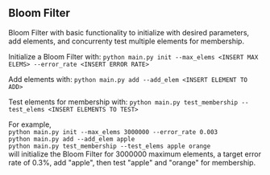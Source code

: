 Bloom Filter
------

Bloom Filter with basic functionality to initialize with desired parameters,
add elements, and concurrenty test multiple elements for membership.

Initialize a Bloom Filter with:
`python main.py init --max_elems <INSERT MAX ELEMS> --error_rate <INSERT ERROR RATE>`

Add elements with:
`python main.py add --add_elem <INSERT ELEMENT TO ADD>`

Test elements for membership with:
`python main.py test_membership --test_elems <INSERT ELEMENTS TO TEST>`

For example,  
`python main.py init --max_elems 3000000 --error_rate 0.003`  
`python main.py add --add_elem apple`  
`python main.py test_membership --test_elems apple orange`  
will initialize the Bloom Filter for 3000000 maximum elements, a target error rate of 0.3%, add "apple", then test "apple" and "orange" for membership.

